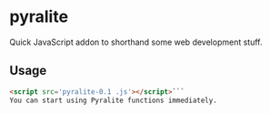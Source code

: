 # pyralite
Quick JavaScript addon to shorthand some web development stuff.

## Usage
```html
<script src='pyralite-0.1 .js'></script>```
You can start using Pyralite functions immediately.
